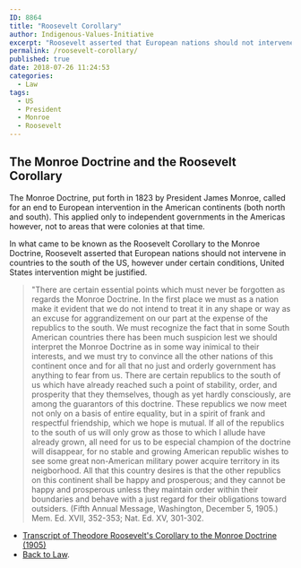 ```yaml
---
ID: 8864
title: "Roosevelt Corollary"
author: Indigenous-Values-Initiative
excerpt: "Roosevelt asserted that European nations should not intervene in countries to the south of the US, however under certain conditions, United States intervention might be justified."
permalink: /roosevelt-corollary/
published: true
date: 2018-07-26 11:24:53
categories:
  - Law
tags:
  - US
  - President
  - Monroe
  - Roosevelt
---
```

## The Monroe Doctrine and the Roosevelt Corollary
The Monroe Doctrine, put forth in 1823 by President James Monroe, called for an end to European intervention in the American continents (both north and south). This applied only to independent governments in the Americas however, not to areas that were colonies at that time.

In what came to be known as the Roosevelt Corollary to the Monroe Doctrine, Roosevelt asserted that European nations should not intervene in countries to the south of the US, however under certain conditions, United States intervention might be justified.

> "There are certain essential points which must never be forgotten as regards the Monroe Doctrine. In the first place we must as a nation make it evident that we do not intend to treat it in any shape or way as an excuse for aggrandizement on our part at the expense of the republics to the south. We must recognize the fact that in some South American countries there has been much suspicion lest we should interpret the Monroe Doctrine as in some way inimical to their interests, and we must try to convince all the other nations of this continent once and for all that no just and orderly government has anything to fear from us. There are certain republics to the south of us which have already reached such a point of stability, order, and prosperity that they themselves, though as yet hardly consciously, are among the guarantors of this doctrine. These republics we now meet not only on a basis of entire equality, but in a spirit of frank and respectful friendship, which we hope is mutual. If all of the republics to the south of us will only grow as those to which I allude have already grown, all need for us to be especial champion of the doctrine will disappear, for no stable and growing American republic wishes to see some great non-American military power acquire territory in its neigborhood. All that this country desires is that the other republics on this continent shall be happy and prosperous; and they cannot be happy and prosperous unless they maintain order within their boundaries and behave with a just regard for their obligations toward outsiders. (Fifth Annual Message, Washington, December 5, 1905.) Mem. Ed. XVII, 352-353; Nat. Ed. XV, 301-302.

- [Transcript of Theodore Roosevelt's Corollary to the Monroe Doctrine (1905)](https://www.ourdocuments.gov/doc.php?flash=false&doc=56&page=transcript)
- [Back to Law](https://doctrineofdiscovery.org/law/).

